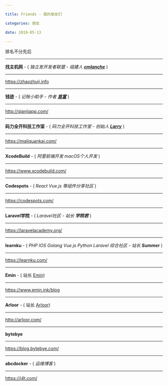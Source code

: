 ```yaml
---

title: Friends - 我的朋友们

categories: 朋友

date: 2019-05-13

---
```


排名不分先后

---

**找主机网**  -  ( _独立发开发者联盟 - 组建人 **[cmlanche](https://cmlanche.com/)**_ )

---

https://zhaozhuji.info

---

**钱迹**  -  ( _记账小助手 - 作者 **[首富](https://weibo.com/u/3319419782)**_ )

---

http://qianjiapp.com/

---

**码力全开科技工作室**  -  ( _码力全开科技工作室 - 创始人 **[Larry](https://weibo.com/236601678)**_ )

---

https://maliquankai.com/

---

**XcodeBuild**  -  ( _阿里前端开发 macOS个人开发_ )

---

https://www.xcodebuild.com/

---

**Codespots**  -  ( _React Vue.js 等组件分享社区_ )

---

https://codespots.com/

---

**Laravel学院**  -  ( _Laravel社区 - 站长_ **_学院君_** )

---

https://laravelacademy.org/

---

**learnku**  -  ( _PHP IOS Golang Vue.js Python Laravel 综合社区 - 站长_ **_Summer_** )

---

https://learnku.com/

---

**Emin** - ( 站长 [Emin](https://www.emin.ink/))

---

https://www.emin.ink/blog

---

**Arloor** - ( 站长 [Arloor](http://arloor.com/))

------

http://arloor.com/

------

**bytebye**

------

https://blog.bytebye.com/

------

**abcdocker**  -  ( _运维博客_  )

------

https://i4t.com/

